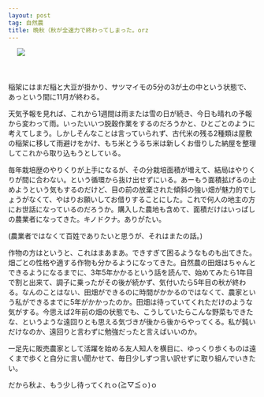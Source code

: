 ```yaml
---
layout: post
tag: 自然農
title: 晩秋（秋が全速力で終わってしまった。orz
---
```

　
![](https://kobapan.com/f/5201157474_588d67356e.jpg)

　

稲架にはまだ稲と大豆が掛かり、サツマイモの5分の3が土の中という状態で、あっという間に11月が終わる。

天気予報を見れば、これから1週間は雨または雪の日が続き、今日も晴れの予報から変わって雨。いったいいつ脱穀作業をするのだろうかと、ひとごとのように考えてしまう。しかしそんなことは言っていられず、古代米の残る2種類は屋敷の稲架に移して雨避けをかけ、もち米とうるち米は新しくお借りした納屋を整理してこれから取り込もうとしている。

毎年栽培歴のやりくりが上手になるが、その分栽培面積が増えて、結局はやりくりが間に合わない。という循環から抜け出せずにいる。あーもう面積拡げるの止めようという気もするのだけど、目の前の放棄された傾斜の強い畑が魅力的でしょうがなくて、やはりお願いしてお借りすることにした。これで何人の地主の方にお世話になっているのだろうか。購入した農地も含めて、面積だけはいっぱしの農業者になってきた。キノドクナ。ありがたい。

(農業者ではなくて百姓でありたいと思うが、それはまたの話。)

作物の方はというと、これはまあまあ。できすぎて困るようなものも出てきた。畑ごとの性格や適する作物も分かるようになってきた。自然農の田畑はちゃんとできるようになるまでに、3年5年かかるという話を読んで、始めてみたら1年目で割と出来て、調子に乗ったがその後が続かず、気付いたら5年目の秋が終わる。なんのことはない、田畑ができるのに時間がかかるのではなくて、農家という私ができるまでに5年がかかったのか。田畑は待っていてくれただけのような気がする。今思えば2年前の畑の状態でも、こうしていたらこんな野菜もできたな、というような遠回りとも思える気づきが後から後からやってくる。私が鈍いだけなのか、遠回りと言わずに勉強だったと言えばいいのか。

一足先に販売農家として活躍を始める友人知人を横目に、ゆっくり歩くものは遠くまで歩くと自分に言い聞かせて、毎日少しずつ言い訳せずに取り組んでいきたい。

だから秋よ、もう少し待ってくれｏ(≧▽≦ｏ)ｏ


